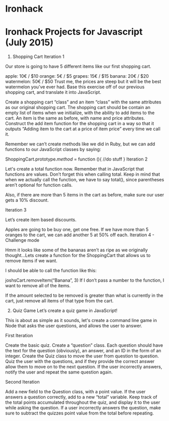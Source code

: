 # Ironhack

# Ironhack Projects for Javascript (July 2015) 

1. Shopping Cart 
Iteration 1

Our store is going to have 5 different items like our first shopping cart.

apple: 10€ / $10
orange: 5€ / $5
grapes: 15€ / $15
banana: 20€ / $20
watermelon: 50€ / $50
Trust me, the prices are steep but it will be the best watermelon you’ve ever had. Base this exercise off of our previous shopping cart, and translate it into JavaScript.

Create a shopping cart “class” and an item “class” with the same attributes as our original shopping cart. The shopping cart should be contain an empty list of items when we initialize, with the ability to add items to the cart. An item is the same as before, with name and price attributes. Construct the add item function for the shopping cart in a way so that it outputs “Adding item to the cart at a price of item price” every time we call it.

Remember we can’t create methods like we did in Ruby, but we can add functions to our JavaScript classes by saying:

ShoppingCart.prototype.*method* = function (){
    //do stuff
}
Iteration 2

Let's create a total function now. Remember that in JavaScript that functions are values. Don’t forget this when calling total. Keep in mind that when we actually call the function, we have to say total(), since parentheses aren’t optional for function calls.

Also, if there are more than 5 items in the cart as before, make sure our user gets a 10% discount.

Iteration 3

Let’s create item based discounts.

Apples are going to be buy one, get one free.
If we have more than 5 oranges to the cart, we can add another 5 at 50% off each.
Iteration 4 - Challenge mode

Hmm it looks like some of the bananas aren’t as ripe as we originally thought...Lets create a function for the ShoppingCart that allows us to remove items if we want.

I should be able to call the function like this:

joshsCart.removeItem(“Banana”, 3)
If I don’t pass a number to the function, I want to remove all of the items.

If the amount selected to be removed is greater than what is currently in the cart, just remove all items of that type from the cart.


2. Quiz Game 
Let’s create a quiz game in JavaScript!

This is about as simple as it sounds, let's create a command line game in Node that asks the user questions, and allows the user to answer.

First Iteration

Create the basic quiz. Create a “question” class. Each question should have the text for the question (obviously), an answer, and an ID in the form of an integer. Create the Quiz class to move the user from question to question. Quiz the user with the questions, and if they provide the correct answer allow them to move on to the next question. If the user incorrectly answers, notify the user and repeat the same question again.

Second Iteration

Add a new field to the Question class, with a point value. If the user answers a question correctly, add to a new “total” variable. Keep track of the total points accumulated throughout the quiz, and display it to the user while asking the question. If a user incorrectly answers the question, make sure to subtract the quizzes point value from the total before repeating.
